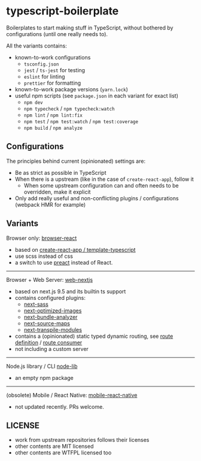# typescript-boilerplate

Boilerplates to start making stuff in TypeScript, without bothered by configurations (until one really needs to).

All the variants contains:

- known-to-work configurations
    - `tsconfig.json`
    - `jest` / `ts-jest` for testing
    - `eslint` for linting
    - `prettier` for formatting
- known-to-work package versions (`yarn.lock`)
- useful npm scripts (see `package.json` in each variant for exact list)
    - `npm dev`
    - `npm typecheck` / `npm typecheck:watch`
    - `npm lint` / `npm lint:fix`
    - `npm test` / `npm test:watch` / `npm test:coverage`
    - `npm build` / `npm analyze`

## Configurations

The principles behind current (opinionated) settings are:

- Be as strict as possible in TypeScript
- When there is a upstream (like in the case of `create-react-app`), follow it
    - When some upstream configuration can and often needs to be overridden, make it explicit
- Only add really useful and non-conflicting plugins / configurations (webpack HMR for example)

## Variants

Browser only: [browser-react](browser-react/)

- based on [create-react-app / template-typescript](https://github.com/facebook/create-react-app/tree/master/packages/react-scripts/template-typescript)
- use scss instead of css
- a switch to use [preact](https://github.com/preactjs/preact) instead of React.

---

Browser + Web Server: [web-nextjs](web-nextjs/)

- based on next.js 9.5 and its builtin ts support
- contains configured plugins:
    - [next-sass](https://github.com/zeit/next-plugins/tree/master/packages/next-sass)
    - [next-optimized-images](https://www.npmjs.com/package/next-optimized-images)
    - [next-bundle-analyzer](https://github.com/zeit/next-plugins/tree/master/packages/next-bundle-analyzer)
    - [next-source-maps](https://github.com/zeit/next-plugins/tree/master/packages/next-source-maps)
    - [next-transpile-modules](https://github.com/martpie/next-transpile-modules)
- contains a (opinionated) static typed dynamic routing, see [route definition](web-nextjs/src/typed-routes.ts) / [route consumer](web-nextjs/pages/posts/[postId].tsx)
- not including a custom server

---

Node.js library / CLI  [node-lib](node-lib/)

- an empty npm package

---

(obsolete) Mobile / React Native: [mobile-react-native](obsolete/mobile-react-native/)

- not updated recently. PRs welcome.

## LICENSE

- work from upstream repositories follows their licenses
- other contents are MIT licensed
- other contents are WTFPL licensed too
